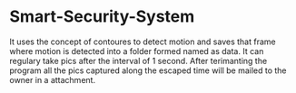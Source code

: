 # Smart-Security-System

It uses the concept of contoures to detect motion and saves that frame where motion is detected into a folder formed named as data. It can regulary take pics after the interval of 1 second. After terimanting the program all the pics captured along the escaped time will be mailed to the owner in a attachment.
